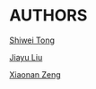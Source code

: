 # AUTHORS

[Shiwei Tong](https://github.com/tswsxk)

[Jiayu Liu](https://github.com/Ljyustc)

[Xiaonan Zeng](https://github.com/sone47)